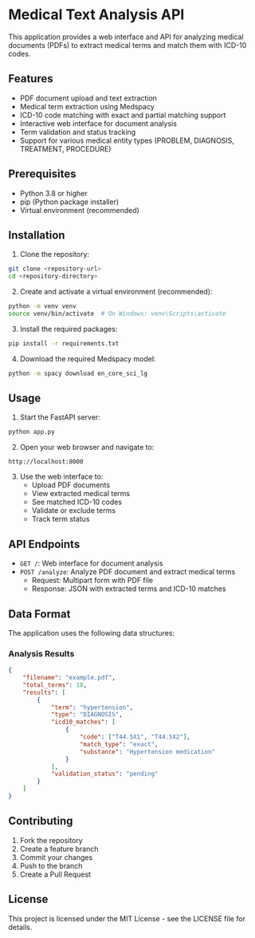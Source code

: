 # Medical Text Analysis API

This application provides a web interface and API for analyzing medical documents (PDFs) to extract medical terms and match them with ICD-10 codes.

## Features

- PDF document upload and text extraction
- Medical term extraction using Medspacy
- ICD-10 code matching with exact and partial matching support
- Interactive web interface for document analysis
- Term validation and status tracking
- Support for various medical entity types (PROBLEM, DIAGNOSIS, TREATMENT, PROCEDURE)

## Prerequisites

- Python 3.8 or higher
- pip (Python package installer)
- Virtual environment (recommended)

## Installation

1. Clone the repository:
```bash
git clone <repository-url>
cd <repository-directory>
```

2. Create and activate a virtual environment (recommended):
```bash
python -m venv venv
source venv/bin/activate  # On Windows: venv\Scripts\activate
```

3. Install the required packages:
```bash
pip install -r requirements.txt
```

4. Download the required Medspacy model:
```bash
python -m spacy download en_core_sci_lg
```

## Usage

1. Start the FastAPI server:
```bash
python app.py
```

2. Open your web browser and navigate to:
```
http://localhost:8000
```

3. Use the web interface to:
   - Upload PDF documents
   - View extracted medical terms
   - See matched ICD-10 codes
   - Validate or exclude terms
   - Track term status

## API Endpoints

- `GET /`: Web interface for document analysis
- `POST /analyze`: Analyze PDF document and extract medical terms
  - Request: Multipart form with PDF file
  - Response: JSON with extracted terms and ICD-10 matches

## Data Format

The application uses the following data structures:

### Analysis Results
```json
{
    "filename": "example.pdf",
    "total_terms": 10,
    "results": [
        {
            "term": "hypertension",
            "type": "DIAGNOSIS",
            "icd10_matches": [
                {
                    "code": ["T44.5X1", "T44.5X2"],
                    "match_type": "exact",
                    "substance": "Hypertension medication"
                }
            ],
            "validation_status": "pending"
        }
    ]
}
```

## Contributing

1. Fork the repository
2. Create a feature branch
3. Commit your changes
4. Push to the branch
5. Create a Pull Request

## License

This project is licensed under the MIT License - see the LICENSE file for details.
